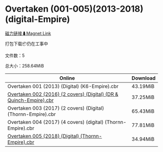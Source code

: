 # Overtaken (001-005)(2013-2018)(digital-Empire)

[磁力链接⬇Magnet Link](magnet:?xt=urn:btih:6a0f5a5ffa985d52008f5fee2d9612aa4980195d&dn=Overtaken%20%28001-005%29%282013-2018%29%28digital-Empire%29)

打包下载📦仍在工事中

文件数：5

总大小：258.64MiB

Online | Download
--- | ---
Overtaken 001 (2013) (Digital) (K6-Empire).cbr | 43.19MiB
[Overtaken 002 (2016) (2 covers) (Digital) (DR & Quinch-Empire).cbr](https://github.com/alicewish/markdown/blob/master/comic/Overtaken-002-2016-2-covers-Digital-DR-Quinch-Empire-cbr.md) | 37.25MiB
Overtaken 003 (2017) (2 covers) (Digital) (Thornn-Empire).cbr | 65.43MiB
Overtaken 004 (2017) (4 covers) (digital) (Thornn-Empire).cbr | 77.81MiB
[Overtaken 005 (2018) (Digital) (Thornn-Empire).cbr](https://github.com/alicewish/markdown/blob/master/comic/Overtaken-005-2018-Digital-Thornn-Empire-cbr.md) | 34.94MiB